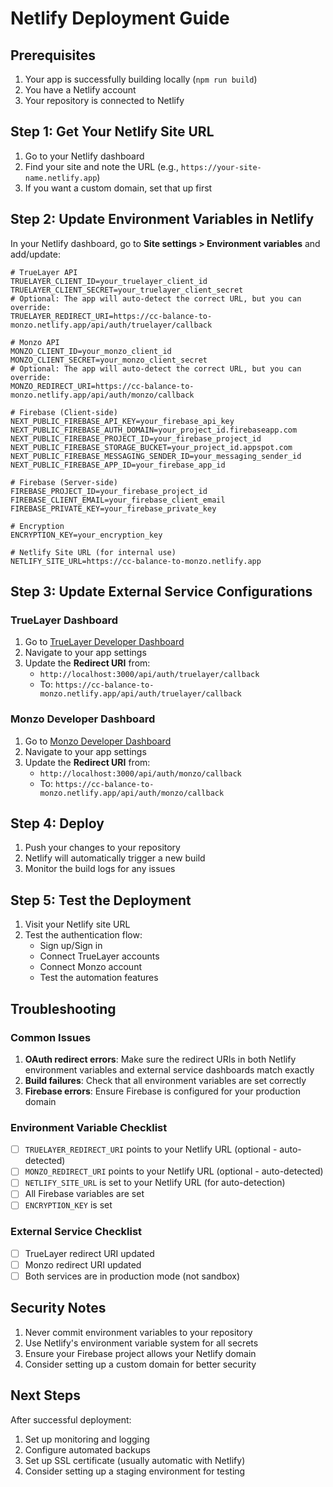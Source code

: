 # Netlify Deployment Guide

## Prerequisites

1. Your app is successfully building locally (`npm run build`)
2. You have a Netlify account
3. Your repository is connected to Netlify

## Step 1: Get Your Netlify Site URL

1. Go to your Netlify dashboard
2. Find your site and note the URL (e.g., `https://your-site-name.netlify.app`)
3. If you want a custom domain, set that up first

## Step 2: Update Environment Variables in Netlify

In your Netlify dashboard, go to **Site settings > Environment variables** and add/update:

```env
# TrueLayer API
TRUELAYER_CLIENT_ID=your_truelayer_client_id
TRUELAYER_CLIENT_SECRET=your_truelayer_client_secret
# Optional: The app will auto-detect the correct URL, but you can override:
TRUELAYER_REDIRECT_URI=https://cc-balance-to-monzo.netlify.app/api/auth/truelayer/callback

# Monzo API
MONZO_CLIENT_ID=your_monzo_client_id
MONZO_CLIENT_SECRET=your_monzo_client_secret
# Optional: The app will auto-detect the correct URL, but you can override:
MONZO_REDIRECT_URI=https://cc-balance-to-monzo.netlify.app/api/auth/monzo/callback

# Firebase (Client-side)
NEXT_PUBLIC_FIREBASE_API_KEY=your_firebase_api_key
NEXT_PUBLIC_FIREBASE_AUTH_DOMAIN=your_project_id.firebaseapp.com
NEXT_PUBLIC_FIREBASE_PROJECT_ID=your_firebase_project_id
NEXT_PUBLIC_FIREBASE_STORAGE_BUCKET=your_project_id.appspot.com
NEXT_PUBLIC_FIREBASE_MESSAGING_SENDER_ID=your_messaging_sender_id
NEXT_PUBLIC_FIREBASE_APP_ID=your_firebase_app_id

# Firebase (Server-side)
FIREBASE_PROJECT_ID=your_firebase_project_id
FIREBASE_CLIENT_EMAIL=your_firebase_client_email
FIREBASE_PRIVATE_KEY=your_firebase_private_key

# Encryption
ENCRYPTION_KEY=your_encryption_key

# Netlify Site URL (for internal use)
NETLIFY_SITE_URL=https://cc-balance-to-monzo.netlify.app
```

## Step 3: Update External Service Configurations

### TrueLayer Dashboard

1. Go to [TrueLayer Developer Dashboard](https://console.truelayer.com/)
2. Navigate to your app settings
3. Update the **Redirect URI** from:
   - `http://localhost:3000/api/auth/truelayer/callback`
   - To: `https://cc-balance-to-monzo.netlify.app/api/auth/truelayer/callback`

### Monzo Developer Dashboard

1. Go to [Monzo Developer Dashboard](https://developers.monzo.com/)
2. Navigate to your app settings
3. Update the **Redirect URI** from:
   - `http://localhost:3000/api/auth/monzo/callback`
   - To: `https://cc-balance-to-monzo.netlify.app/api/auth/monzo/callback`

## Step 4: Deploy

1. Push your changes to your repository
2. Netlify will automatically trigger a new build
3. Monitor the build logs for any issues

## Step 5: Test the Deployment

1. Visit your Netlify site URL
2. Test the authentication flow:
   - Sign up/Sign in
   - Connect TrueLayer accounts
   - Connect Monzo account
   - Test the automation features

## Troubleshooting

### Common Issues

1. **OAuth redirect errors**: Make sure the redirect URIs in both Netlify environment variables and external service dashboards match exactly
2. **Build failures**: Check that all environment variables are set correctly
3. **Firebase errors**: Ensure Firebase is configured for your production domain

### Environment Variable Checklist

- [ ] `TRUELAYER_REDIRECT_URI` points to your Netlify URL (optional - auto-detected)
- [ ] `MONZO_REDIRECT_URI` points to your Netlify URL (optional - auto-detected)
- [ ] `NETLIFY_SITE_URL` is set to your Netlify URL (for auto-detection)
- [ ] All Firebase variables are set
- [ ] `ENCRYPTION_KEY` is set

### External Service Checklist

- [ ] TrueLayer redirect URI updated
- [ ] Monzo redirect URI updated
- [ ] Both services are in production mode (not sandbox)

## Security Notes

1. Never commit environment variables to your repository
2. Use Netlify's environment variable system for all secrets
3. Ensure your Firebase project allows your Netlify domain
4. Consider setting up a custom domain for better security

## Next Steps

After successful deployment:

1. Set up monitoring and logging
2. Configure automated backups
3. Set up SSL certificate (usually automatic with Netlify)
4. Consider setting up a staging environment for testing
